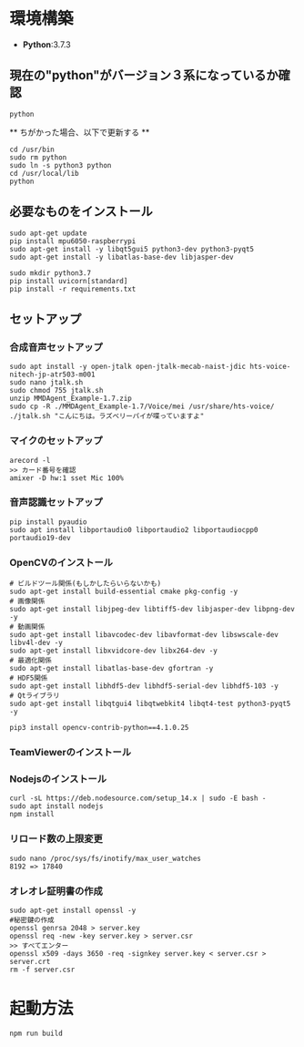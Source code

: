 # 環境構築
- **Python**:3.7.3
## 現在の"python"がバージョン３系になっているか確認
```
python
```
** ちがかった場合、以下で更新する **
```
cd /usr/bin
sudo rm python
sudo ln -s python3 python
cd /usr/local/lib
python
```

## 必要なものをインストール
```
sudo apt-get update
pip install mpu6050-raspberrypi
sudo apt-get install -y libqt5gui5 python3-dev python3-pyqt5
sudo apt-get install -y libatlas-base-dev libjasper-dev
```

```
sudo mkdir python3.7
pip install uvicorn[standard]
pip install -r requirements.txt
```


## セットアップ
### 合成音声セットアップ
```
sudo apt install -y open-jtalk open-jtalk-mecab-naist-jdic hts-voice-nitech-jp-atr503-m001
sudo nano jtalk.sh
sudo chmod 755 jtalk.sh
unzip MMDAgent_Example-1.7.zip
sudo cp -R ./MMDAgent_Example-1.7/Voice/mei /usr/share/hts-voice/
./jtalk.sh "こんにちは。ラズベリーパイが喋っていますよ"
```

### マイクのセットアップ
```
arecord -l
>> カード番号を確認
amixer -D hw:1 sset Mic 100%
```

### 音声認識セットアップ
```
pip install pyaudio
sudo apt install libportaudio0 libportaudio2 libportaudiocpp0 portaudio19-dev
```

### OpenCVのインストール
```
# ビルドツール関係(もしかしたらいらないかも)
sudo apt-get install build-essential cmake pkg-config -y
# 画像関係
sudo apt-get install libjpeg-dev libtiff5-dev libjasper-dev libpng-dev -y
# 動画関係
sudo apt-get install libavcodec-dev libavformat-dev libswscale-dev libv4l-dev -y
sudo apt-get install libxvidcore-dev libx264-dev -y
# 最適化関係
sudo apt-get install libatlas-base-dev gfortran -y
# HDF5関係
sudo apt-get install libhdf5-dev libhdf5-serial-dev libhdf5-103 -y
# Qtライブラリ
sudo apt-get install libqtgui4 libqtwebkit4 libqt4-test python3-pyqt5 -y

pip3 install opencv-contrib-python==4.1.0.25
```

### TeamViewerのインストール

### Nodejsのインストール
```
curl -sL https://deb.nodesource.com/setup_14.x | sudo -E bash -
sudo apt install nodejs
npm install
```

### リロード数の上限変更
```
sudo nano /proc/sys/fs/inotify/max_user_watches
8192 => 17840
```

### オレオレ証明書の作成
```
sudo apt-get install openssl -y
#秘密鍵の作成
openssl genrsa 2048 > server.key
openssl req -new -key server.key > server.csr
>> すべてエンター
openssl x509 -days 3650 -req -signkey server.key < server.csr > server.crt
rm -f server.csr
```

# 起動方法
```
npm run build
```